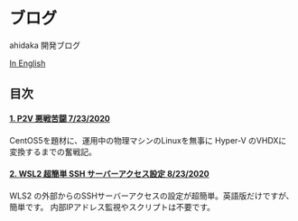 # ブログ
ahidaka 開発ブログ

[In English](README.md)

## 目次

#### [1. P2V 悪戦苦闘 7/23/2020](Hard_fighting_of_P2V-ja.md)
CentOS5を題材に、運用中の物理マシンのLinuxを無事に Hyper-V のVHDXに変換するまでの奮戦記。

#### [2. WSL2 超簡単 SSH サーバーアクセス設定 8/23/2020](Super_easy_way_of_WSL2_SSL_Server.md)
WLS2 の外部からのSSHサーバーアクセスの設定が超簡単。英語版だけですが、簡単です。
内部IPアドレス監視やスクリプトは不要です。
